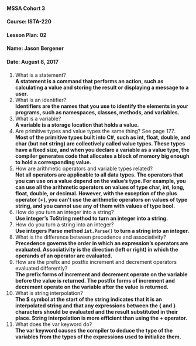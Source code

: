 #### MSSA Cohort 3
#### Course: ISTA-220
#### Lesson Plan: 02
#### Name: Jason Bergener
#### Date: August 8, 2017

1. What is a statement?  
**A statement is a command that performs an action, such as calculating a value and storing the result or displaying a message to a user.**
1. What is an identifier?  
**Identifiers are the names that you use to identify the elements in your programs, such as namespaces, classes, methods, and variables.**
1. What is a variable?  
**A variable is a storage location that holds a value.**
1. Are primitive types and value types the same thing? See page 177.  
**Most of the primitive types built into C#, such as int, float, double, and char (but not string) are collectively called value types. These types have a fixed size, and when you declare a variable as a value type, the compiler generates code that allocates a block of memory big enough to hold a corresponding value.**
1. How are arithmetic operators and variable types related?  
**Not all operators are applicable to all data types. The operators that you can use on a value depend on the value’s type. For example, you can use all the arithmetic operators on values of type char, int, long, float, double, or decimal. However, with the exception of the plus operator (+), you can’t use the arithmetic operators on values of type string, and you cannot use any of them with values of type bool.**
1. How do you turn an integer into a string?  
**Use integer’s ToString method to turn an integer into a string.**
1. How do you turn a string into an integer?  
**Use integers Parse method `int.Parse()` to turn a string into an integer.**
1. What is the difference between precedence and associativity?  
**Precedence governs the order in which an expression’s operators are evaluated. Associativity is the direction (left or right) in which the operands of an operator are evaluated.**
1. How are the prefix and postfix increment and decrement operators evaluated differently?  
**The prefix forms of increment and decrement operate on the variable before the value is returned. The postfix forms of increment and decrement operate on the variable after the value is returned.**
1. What is string interpolation?  
**The $ symbol at the start of the string indicates that it is an interpolated string and that any expressions between the { and } characters should be evaluated and the result substituted in their place. String interpolation is more efficient than using the + operator.**
1. What does the var keyword do?  
**The var keyword causes the compiler to deduce the type of the variables from the types of the expressions used to initialize them.**
